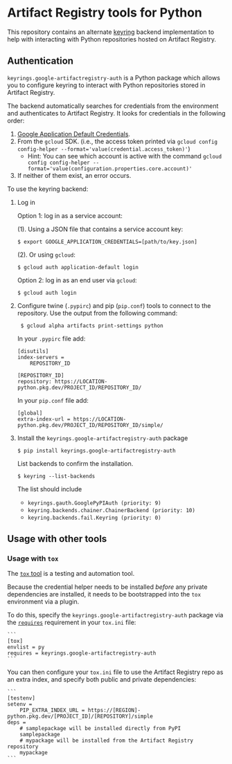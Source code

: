 # Artifact Registry tools for Python
This repository contains an alternate [keyring](https://pypi.python.org/pypi/keyring) backend implementation to help with interacting with Python repositories hosted on Artifact Registry.

## Authentication
`keyrings.google-artifactregistry-auth` is a Python package which allows you to configure keyring to interact with Python repositories stored in Artifact Registry.

The backend automatically searches for credentials from the environment and authenticates to Artifact Registry. It looks for credentials in the following order:

1. [Google Application Default Credentials](https://developers.google.com/accounts/docs/application-default-credentials).
2. From the `gcloud` SDK. (i.e., the access token printed via `gcloud config config-helper --format='value(credential.access_token)'`)
    * Hint: You can see which account is active with the command `gcloud config config-helper --format='value(configuration.properties.core.account)'`
3. If neither of them exist, an error occurs.

To use the keyring backend:

1. Log in

	Option 1: log in as a service account:

	(1). Using a JSON file that contains a service account key:

	```
    $ export GOOGLE_APPLICATION_CREDENTIALS=[path/to/key.json]
    ```

	(2). Or using `gcloud`:

	```
    $ gcloud auth application-default login
    ```

	Option 2: log in as an end user via `gcloud`:

    ```
	$ gcloud auth login
    ```

2. Configure twine (`.pypirc`) and pip (`pip.conf`) tools to connect to the repository. Use the output from the following command:

	    $ gcloud alpha artifacts print-settings python

	In your `.pypirc` file add:

	```
	[disutils]
	index-servers =
		REPOSITORY_ID

	[REPOSITORY_ID]
	repository: https://LOCATION-python.pkg.dev/PROJECT_ID/REPOSITORY_ID/
	```

	In your `pip.conf` file add:

	```
	[global]
	extra-index-url = https://LOCATION-python.pkg.dev/PROJECT_ID/REPOSITORY_ID/simple/
	```
3. Install the `keyrings.google-artifactregistry-auth` package

    ```
    $ pip install keyrings.google-artifactregistry-auth
    ```

   List backends to confirm the installation.

   ```
   $ keyring --list-backends
   ```

   The list should include

   * `keyrings.gauth.GooglePyPIAuth (priority: 9)`
   * `keyring.backends.chainer.ChainerBackend (priority: 10)`
   * `keyring.backends.fail.Keyring (priority: 0)`

## Usage with other tools

### Usage with `tox`

The [`tox` tool](https://pypi.org/project/tox/) is a testing and automation tool.

Because the credential helper needs to be installed _before_ any private
dependencies are installed, it needs to be bootstrapped into the `tox`
environment via a plugin.

To do this, specify the `keyrings.google-artifactregistry-auth` package via the
[`requires`](https://tox.readthedocs.io/en/latest/config.html#conf-requires)
requirement in your `tox.ini` file:

    ```
    [tox]
    envlist = py
    requires = keyrings.google-artifactregistry-auth
    ```

You can then configure your `tox.ini` file to use the Artifact Registry repo as
an extra index, and specify both public and private dependencies:

    ```
    [testenv]
    setenv =
        PIP_EXTRA_INDEX_URL = https://[REGION]-python.pkg.dev/[PROJECT_ID]/[REPOSITORY]/simple
    deps =
        # samplepackage will be installed directly from PyPI
        samplepackage
        # mypackage will be installed from the Artifact Registry repository
        mypackage
    ```

